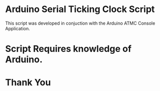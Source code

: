 # Arduino Serial Ticking Clock Script

This script was developed in conjuction with the Arduino ATMC Console Application.

# Script Requires knowledge of Arduino. 

# Thank You
